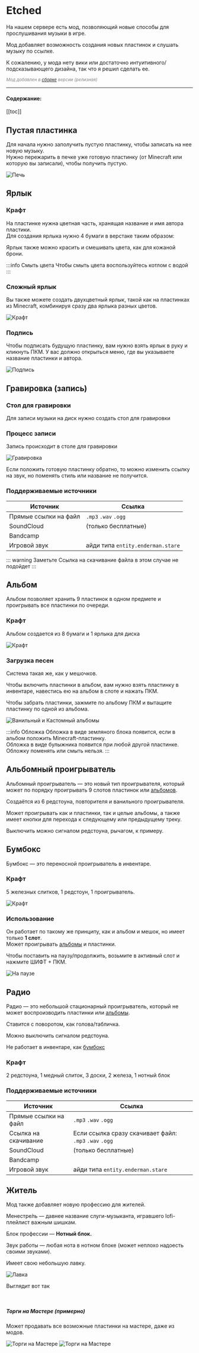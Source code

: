 
<Pill name="ML Create & Magic" link="/wiki/archive/ml-createmagic" icon="solar:archive-bold-duotone" color="#868dcc"  /> <br/>
 
# Etched

На нашем сервере есть мод, позволяющий новые способы для прослушивания музыки в игре.<br/>

Мод добавляет возможность создания новых пластинок и слушать музыку по ссылке.<br/>

К сожалению, у мода нету вики или достаточно интуитивного/подсказывающего дизайна, так что я решил сделать ее.

<Links :items="[
    { 
        name: 'Etched', 
        link: 'https://www.curseforge.com/minecraft/mc-mods/etched', 
        image: 'https://media.forgecdn.net/avatars/thumbnails/939/472/64/64/638419301379970746.png',
        desc: 'jackson, Farcr, Ozelot5836'
    }
  ]"
/>

*<span style="color: gray;"><sup>Мод добавлен в <a href='modpack#остальные'>сборке</a> версии <Badge type="info" text="v1.0" /> (релизная)</sup></span>* 

---

#### Содержание:
[[toc]]

## Пустая пластинка
Для начала нужно заполучить пустую пластинку, чтобы записать на нее новую музыку.<br/>
Нужно пережарить в печке уже готовую пластинку (от Minecraft или которую вы записали), чтобы получить пустую.<br/>
<Badge type="warning" text="При пережарке записаной пластинки вы не получите ярлык" />

![Печь](/WIKI/Etched/demo_img_1.png)


## Ярлык
### Крафт
На пластинке нужна цветная часть, хранящая название и имя автора пластики.<br/>
Для создания ярлыка нужно 4 бумаги в верстаке таким образом:

<BlockCard size="big" :cards="[
  { content: '![demo_img_2](/WIKI/Etched/demo_img_2.png)\nКрафт'},
  { content: '![demo_img_3](/WIKI/Etched/demo_img_3.png)\nКрасить'},
]"/> 

Ярлык также можно красить и смешивать цвета, как для кожаной брони.<br/>

:::info Смыть цвета
Чтобы смыть цвета воспользуйтесь котлом с водой
:::


### Сложный ярлык
Вы также можете создать двухцветный ярлык, такой как на пластинках из Minecraft, комбинируя сразу два ярлыка разных цветов.

![Крафт](/WIKI/Etched/demo_img_4.png)

### Подпись
Чтобы подписать будущую пластинку, вам нужно взять ярлык в руку и кликнуть ПКМ. У вас должно открыться меню, где вы указываете название пластинки и автора.

![Подпись](/WIKI/Etched/demo_img_5.png)



## Гравировка (запись)
### Стол для гравировки
Для записи музыки на диск нужно создать стол для гравировки <br/>

<BlockCard size="big" :cards="[
  { content: '![demo_img_6](/WIKI/Etched/demo_img_6.png)\nКрафт'},
  { content: '![demo_img_7](/WIKI/Etched/demo_img_7.png)\nБлок'},
]"/> 

### Процесс записи
Запись происходит в столе для гравировки<br/>

![Гравировка](/WIKI/Etched/demo_img_8.png)


Если положить готовую пластинку обратно, то можно изменить ссылку на звук, но поменять стиль или название не получится.

### Поддерживаемые источники
| Источник | Ссылка |
|---|---|
|Прямые ссылки на файл | `.mp3` `.wav` `.ogg` |
|SoundCloud | (только бесплатные)  |
|Bandcamp||
|Игровой звук| айди типа `entity.enderman.stare` |
::: warning Заметьте
Ссылка на скачивание файла в этом случае не подойдет
:::

## Альбом
Альбом позволяет хранить 9 пластинок в одном предмете и проигрывать все пластинки по очереди.<br/>


### Крафт
Альбом создается из 8 бумаги и 1 ярлыка для диска

![Крафт](/WIKI/Etched/demo_img_9.png)


### Загрузка песен
Система такая же, как у мешочков.

Чтобы включить пластинки в альбом, вам нужно взять пластинку в инвентаре, навестись ею на альбом в слоте и нажать ПКМ.

Чтобы забрать пластинки, зажмите по альбому ПКМ и вытащите пластинку по одной из альбома.

![Ванильный и Кастомный альбомы](/WIKI/Etched/demo_img_10.png) 


:::info Обложка
Обложка в виде земляного блока появится, если в альбом положить Minecraft-пластинку.<br/>
Обложка в виде булыжника появится при любой другой пластинке.<br/>
Обложку поменять или смыть нельзя. 
:::


## Альбомный проигрыватель
Альбомный проигрыватель — это новый тип проигрывателя, который может по порядку проигрывать 9 слотов пластинок или [альбомов](#альбом).<br/>

Создаётся из 6 редстоуна, повторителя и ванильного проигрывателя.

<BlockCard size="medium" :cards="[
  { content: '![demo_img_11](/WIKI/Etched/demo_img_11.png)\nКрафт'},
  { content: '![demo_img_12](/WIKI/Etched/demo_img_12.png)\nБлок'},
  { content: '![demo_img_13](/WIKI/Etched/demo_img_13.png)\nМеню'},
]"/> 

Может проигрывать как и пластинки, так и целые альбомы, а также имеет кнопки для перехода к следующему или предыдущему треку.

Выключить можно сигналом редстоуна, рычагом, к примеру.

## Бумбокс

Бумбокс — это переносной проигрыватель в инвентаре.

### Крафт
5 железных слитков, 1 редстоун, 1 проигрыватель.

![Крафт](/WIKI/Etched/demo_img_14.png)


### Использование

Он работает по такому же принципу, как и альбом и мешок, но имеет только **1 слот**.<br/>
Может проигрывать [альбомы](#альбом) и пластинки.


Чтобы поставить на паузу/продолжить, возьмите в активный слот и нажмите ШИФТ + ПКМ.

![На паузе](/WIKI/Etched/demo_img_15.png)

## Радио
Радио — это небольшой стационарный проигрыватель, который не может воспроизводить пластинки или [альбомы](#альбом).

Ставится с поворотом, как голова/табличка.

Можно выключить сигналом редстоуна.

Не работает в инвентаре, как [бумбокс](#бумбокс)

### Крафт
2 редстоуна, 1 медный слиток, 3 доски, 2 железа, 1 нотный блок

<BlockCard size="medium" :cards="[
  { content: '![demo_img_16](/WIKI/Etched/demo_img_16.png)\nКрафт'},
  { content: '![demo_img_17](/WIKI/Etched/demo_img_17.png)\nБлок'},
  { content: '![demo_img_18](/WIKI/Etched/demo_img_18.png)\nМеню'},
]"/> 

### Поддерживаемые источники
| Источник | Ссылка |
|---|---|
|Прямые ссылки на файл | `.mp3` `.wav` `.ogg` |
|Ссылка на скачивание| Если ссылка сразу скачивает файл: `.mp3` `.wav` `.ogg`|
|SoundCloud | (только бесплатные)  |
|Bandcamp||
|Игровой звук| айди типа `entity.enderman.stare` |

## Житель
Мод также добавляет новую профессию для жителей.

Менестре́ль — давнее название слуги-музыканта, игравшего lofi-плейлист важным шишкам.

Блок профессии — **Нотный блок.**

Звук работы — любая нота в нотном блоке (может неплохо надоесть своими звуками).

Имеет свою небольшую лавку.

![Лавка](/WIKI/Etched/demo_img_19.png)

Выглядит вот так

<BlockCard size="big" :cards="[
  { content: '![demo_img_20](/WIKI/Etched/demo_img_20.png)'},
  { content: '![demo_img_21](/WIKI/Etched/demo_img_21.png)'},
]"/> 
<br/>

##### Торги на Мастере (примерно) 
Может продавать все возможные пластинки на мастере, даже из модов.

![Торги на Мастере](/WIKI/Etched/demo_img_22.png)
![Торги на Мастере](/WIKI/Etched/demo_img_23.png)


